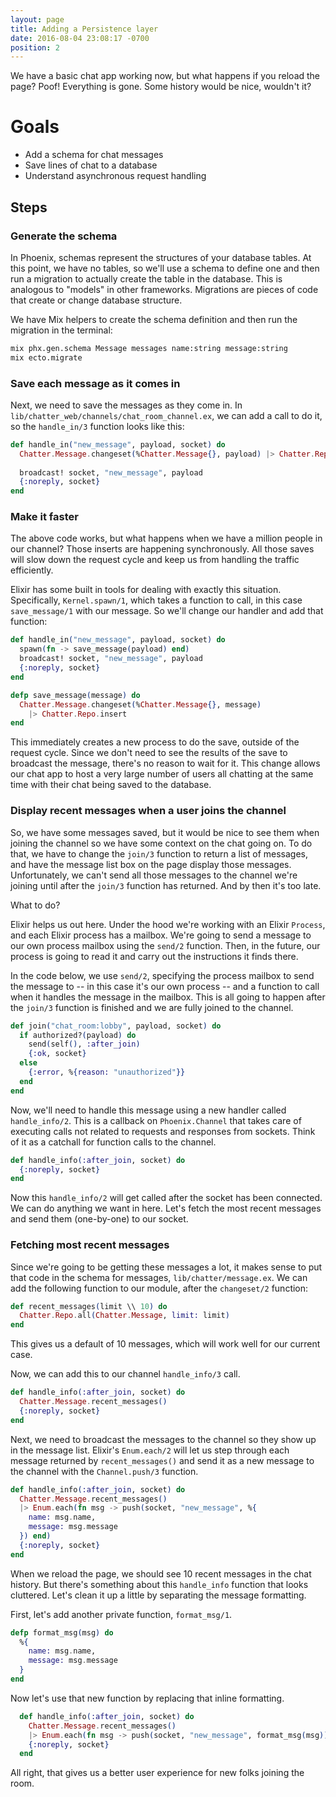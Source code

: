 ```yaml
---
layout: page
title: Adding a Persistence layer
date: 2016-08-04 23:08:17 -0700
position: 2
---
```


We have a basic chat app working now, but what happens if you reload the page? Poof! Everything is gone. Some history would be nice, wouldn't it?

# Goals

* Add a schema for chat messages
* Save lines of chat to a database
* Understand asynchronous request handling


## Steps

### Generate the schema

In Phoenix, schemas represent the structures of your database tables. At this point, we have no tables, so we'll use a schema to define one and then run a migration to actually create the table in the database. This is analogous to "models" in other frameworks. Migrations are pieces of code that create or change database structure. 

We have Mix helpers to create the schema definition and then run the migration in the terminal:

```bash
mix phx.gen.schema Message messages name:string message:string
mix ecto.migrate
```

### Save each message as it comes in

Next, we need to save the messages as they come in. In `lib/chatter_web/channels/chat_room_channel.ex`, we can add a call to do it, so the `handle_in/3` function looks like this:

```elixir
def handle_in("new_message", payload, socket) do
  Chatter.Message.changeset(%Chatter.Message{}, payload) |> Chatter.Repo.insert
  
  broadcast! socket, "new_message", payload
  {:noreply, socket}
end
```

### Make it faster

The above code works, but what happens when we have a million people in our channel? Those inserts are happening synchronously. All those saves will slow down the request cycle and keep us from handling the traffic efficiently.

Elixir has some built in tools for dealing with exactly this situation. Specifically, `Kernel.spawn/1`, which takes a function to call, in this case `save_message/1` with our message. So we'll change our handler and add that function:

```elixir
def handle_in("new_message", payload, socket) do
  spawn(fn -> save_message(payload) end)
  broadcast! socket, "new_message", payload
  {:noreply, socket}
end

defp save_message(message) do
  Chatter.Message.changeset(%Chatter.Message{}, message)
    |> Chatter.Repo.insert
end
```

This immediately creates a new process to do the save, outside of the request cycle. Since we don't need to see the results of the save to broadcast the message, there's no reason to wait for it. This change allows our chat app to host a very large number of users all chatting at the same time with their chat being saved to the database.

### Display recent messages when a user joins the channel

So, we have some messages saved, but it would be nice to see them when joining the channel so we have some context on the chat going on. To do that, we have to change the `join/3` function to return a list of messages, and have the message list box on the page display those messages. Unfortunately, we can't send all those messages to the channel we're joining until after the `join/3` function has returned. And by then it's too late.

What to do?

Elixir helps us out here. Under the hood we're working with an Elixir `Process`, and each Elixir process has a mailbox. We're going to send a message to our own process mailbox using the `send/2` function. Then, in the future, our process is going to read it and carry out the instructions it finds there.

In the code below, we use `send/2`, specifying the process mailbox to send the message to -- in this case it's our own process -- and a function to call when it handles the message in the mailbox. This is all going to happen after the `join/3` function is finished and we are fully joined to the channel.

```elixir
def join("chat_room:lobby", payload, socket) do
  if authorized?(payload) do
    send(self(), :after_join)
    {:ok, socket}
  else
    {:error, %{reason: "unauthorized"}}
  end
end
```

Now, we'll need to handle this message using a new handler called `handle_info/2`. This is a callback on `Phoenix.Channel` that takes care of executing calls not related to requests and responses from sockets. Think of it as a catchall for function calls to the channel.

```elixir
def handle_info(:after_join, socket) do
  {:noreply, socket}
end
```

Now this `handle_info/2` will get called after the socket has been connected. We can do anything we want in here. Let's fetch the most recent messages and send them (one-by-one) to our socket.

### Fetching most recent messages

Since we're going to be getting these messages a lot, it makes sense to put that code in the schema for messages, `lib/chatter/message.ex`. We can add the following function to our module, after the `changeset/2` function:

```elixir
def recent_messages(limit \\ 10) do
  Chatter.Repo.all(Chatter.Message, limit: limit)
end
```

This gives us a default of 10 messages, which will work well for our current case.

Now, we can add this to our channel  `handle_info/3` call.

```elixir
def handle_info(:after_join, socket) do
  Chatter.Message.recent_messages()
  {:noreply, socket}
end
```

Next, we need to broadcast the messages to the channel so they show up in the message list. Elixir's `Enum.each/2` will let us step through each message returned by `recent_messages()` and send it as a new message to the channel with the `Channel.push/3` function.

```elixir
def handle_info(:after_join, socket) do
  Chatter.Message.recent_messages()
  |> Enum.each(fn msg -> push(socket, "new_message", %{
    name: msg.name,
    message: msg.message
  }) end)
  {:noreply, socket}
end
```

When we reload the page, we should see 10 recent messages in the chat history.
But there's something about this `handle_info` function that looks cluttered. Let's clean it up a little by separating the message formatting.

First, let's add another private function, `format_msg/1`.

```elixir
defp format_msg(msg) do
  %{
    name: msg.name,
    message: msg.message
  }
end
```

Now let's use that new function by replacing that inline formatting.

```elixir
  def handle_info(:after_join, socket) do
    Chatter.Message.recent_messages()
    |> Enum.each(fn msg -> push(socket, "new_message", format_msg(msg)) end)
    {:noreply, socket}
  end
```

All right, that gives us a better user experience for new folks joining the room.